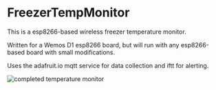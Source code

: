 # FreezerTempMonitor

This is a esp8266-based wireless freezer temperature monitor.

Written for a Wemos D1 esp8266 board, but will run with any esp8266-based board with small modifications.

Uses the adafruit.io mqtt service for data collection and iftt for alerting.


![completed temperature monitor](https://i.imgur.com/QfJXgjM.jpg)
